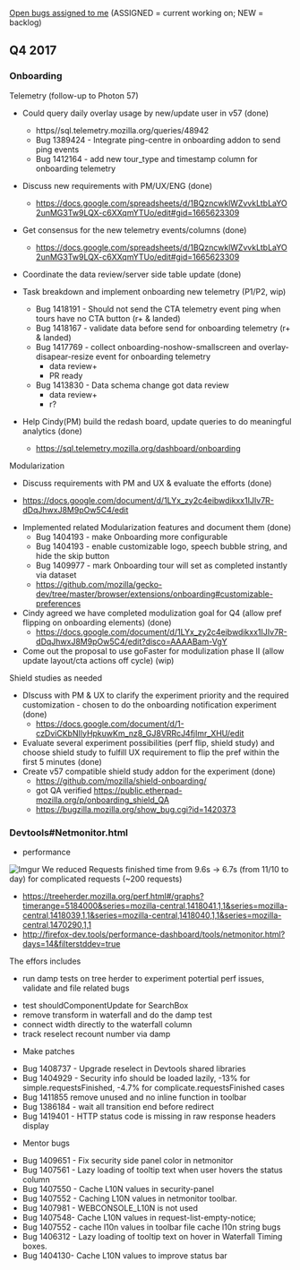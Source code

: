 [Open bugs assigned to me](https://bugzilla.mozilla.org/buglist.cgi?quicksearch=assignee%3Agasolin%40mozilla.com) (ASSIGNED = current working on; NEW = backlog)

## Q4 2017

### Onboarding

Telemetry (follow-up to Photon 57)

* Could query daily overlay usage by new/update user in v57 (done)
  - https//sql.telemetry.mozilla.org/queries/48942
  - Bug 1389424 - Integrate ping-centre in onboarding addon to send ping events
  - Bug 1412164 - add new tour_type and timestamp column for onboarding telemetry

* Discuss new requirements with PM/UX/ENG (done)
  - https://docs.google.com/spreadsheets/d/1BQzncwklWZvvkLtbLaYO2unMG3Tw9LQX-c6XXqmYTUo/edit#gid=1665623309
* Get consensus for the new telemetry events/columns (done)
  - https://docs.google.com/spreadsheets/d/1BQzncwklWZvvkLtbLaYO2unMG3Tw9LQX-c6XXqmYTUo/edit#gid=1665623309
* Coordinate the data review/server side table update (done)
* Task breakdown and implement onboarding new telemetry (P1/P2, wip)
    * Bug 1418191 - Should not send the CTA telemetry event ping when tours have no CTA button (r+ & landed)
    * Bug 1418167 - validate data before send for onboarding telemetry (r+ & landed)
    * Bug 1417769 - collect onboarding-noshow-smallscreen and overlay-disapear-resize event for onboarding telemetry
      - data review+
      - PR ready
    * Bug 1413830 - Data schema change got data review
      - data review+
      - r?

* Help Cindy(PM) build the redash board, update queries to do meaningful analytics (done)
  - https://sql.telemetry.mozilla.org/dashboard/onboarding

Modularization

*  Discuss requirements with PM and UX & evaluate the efforts (done)
  - https://docs.google.com/document/d/1LYx_zy2c4eibwdikxx1IJIv7R-dDqJhwxJ8M9pOw5C4/edit
* Implemented related Modularization features and document them  (done)
  - Bug 1404193 - make Onboarding more configurable
  - Bug 1404193 - enable customizable logo, speech bubble string, and hide the skip button
  - Bug 1409977 - mark Onboarding tour will set as completed instantly via dataset
  - https://github.com/mozilla/gecko-dev/tree/master/browser/extensions/onboarding#customizable-preferences
* Cindy agreed we have completed modulization goal for Q4 (allow pref flipping on onboarding elements) (done)
  - https://docs.google.com/document/d/1LYx_zy2c4eibwdikxx1IJIv7R-dDqJhwxJ8M9pOw5C4/edit?disco=AAAABam-VgY
* Come out the proposal to use goFaster for modulization phase II (allow update layout/cta actions off cycle) (wip)


Shield studies as needed

* DIscuss with PM & UX to clarify the experiment priority and the required customization - chosen to do the onboarding notification experiment (done)
  - https://docs.google.com/document/d/1-czDviCKbNIlyHpkuwKm_nz8_GJ8VRRcJ4fjImr_XHU/edit
* Evaluate several experiment possibilities (perf flip, shield study) and choose shield study to fulfill UX requirement to flip the pref within the first 5 minutes (done)
* Create v57 compatible shield study addon for the experiment (done)
  - https://github.com/mozilla/shield-onboarding/
  - got QA verified https://public.etherpad-mozilla.org/p/onboarding_shield_QA
  - https://bugzilla.mozilla.org/show_bug.cgi?id=1420373

### Devtools#Netmonitor.html

- performance

![Imgur](https://i.imgur.com/RZBavjh.png)
We reduced Requests finished time from 9.6s -> 6.7s (from 11/10 to day) for complicated requests (~200 requests)

* https://treeherder.mozilla.org/perf.html#/graphs?timerange=5184000&series=mozilla-central,1418041,1,1&series=mozilla-central,1418039,1,1&series=mozilla-central,1418040,1,1&series=mozilla-central,1470290,1,1
* http://firefox-dev.tools/performance-dashboard/tools/netmonitor.html?days=14&filterstddev=true

The effors includes

* run damp tests on tree herder to experiment potertial perf issues, validate and file related bugs
 - test shouldComponentUpdate for SearchBox
 - remove transform in waterfall and do the damp test
 - connect width directly to the waterfall column
 - track reselect recount number via damp

* Make patches
 - Bug 1408737 - Upgrade reselect in Devtools shared libraries
 - Bug 1404929 - Security info should be loaded lazily, -13% for simple.requestsFinished, -4.7% for complicate.requestsFinished cases
 - Bug 1411855 remove unused and no inline function in toolbar
 - Bug 1386184 - wait all transition end before redirect
 - Bug 1419401 - HTTP status code is missing in raw response headers display

* Mentor bugs
 - Bug 1409651 - Fix security side panel color in netmonitor
 - Bug 1407561 - Lazy loading of tooltip text when user hovers the status column
 - Bug 1407550 - Cache L10N values in security-panel
 - Bug 1407552 - Caching L10N values in netmonitor toolbar.
 - Bug 1407981 - WEBCONSOLE_L10N is not used
 - Bug 1407548- Cache L10N values in request-list-empty-notice;
 - Bug 1407552 - cache l10n values in toolbar
file cache l10n string bugs
 - Bug 1406312 - Lazy loading of tooltip text on hover in Waterfall Timing boxes.
 - Bug 1404130- Cache L10N values to improve status bar
